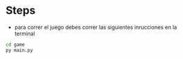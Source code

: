 # Steps
- para correr el juego debes correr las siguientes inrucciones en la terminal


```sh
cd game
py main.py